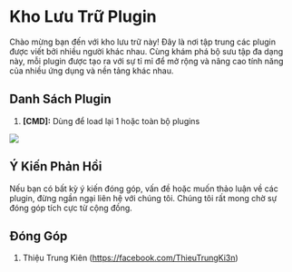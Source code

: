 # Kho Lưu Trữ Plugin

Chào mừng bạn đến với kho lưu trữ này! Đây là nơi tập trung các plugin được viết bởi nhiều người khác nhau. Cùng khám phá bộ sưu tập đa dạng này, mỗi plugin được tạo ra với sự tỉ mỉ để mở rộng và nâng cao tính năng của nhiều ứng dụng và nền tảng khác nhau.

## Danh Sách Plugin

1. **[CMD]:** Dùng để load lại 1 hoặc toàn bộ plugins
  <img src="https://github.com/KaguyaProject/KaguyaBot_Command/assets/87187870/2049b399-7f94-4183-a241-41894f0aee08">


## Ý Kiến Phản Hồi

Nếu bạn có bất kỳ ý kiến đóng góp, vấn đề hoặc muốn thảo luận về các plugin, đừng ngần ngại liên hệ với chúng tôi. Chúng tôi rất mong chờ sự đóng góp tích cực từ cộng đồng.

## Đóng Góp

1. Thiệu Trung Kiên (https://facebook.com/ThieuTrungKi3n)
